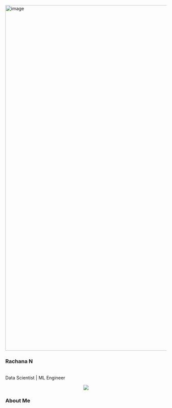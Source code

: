 <img width="1920" height="1080" alt="image" src="https://github.com/user-attachments/assets/674c8c38-cf21-4d30-9a13-f3d9f7cf2296" /><p align="center">
  <h3>Rachana N</h3>
  <br>
  Data Scientist | ML Engineer
</p>

<p align="center">
  <a href="https://www.linkedin.com/in/rachana-n-987520270/">
    <img src="C:\Users\racha\Downloads\me.jpg" />
  </a>
</p>

### About Me

